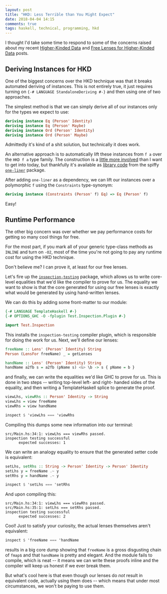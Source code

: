 ```yaml
---
layout: post
title: "HKD: Less Terrible than You Might Expect"
date: 2018-04-04 14:15
comments: true
tags: haskell, technical, programming, hkd
---
```


I thought I'd take some time to respond to some of the concerns raised about my
recent [Higher-Kinded Data][hkd] and [Free Lenses for Higher-Kinded
Data][lenses] posts.

[hkd]: /blog/higher-kinded-data
[lenses]: /blog/free-lenses


## Deriving Instances for HKD

One of the biggest concerns over the HKD technique was that it breaks automated
deriving of instances. This is not entirely true, it just requires turning on
`{-# LANGUAGE StandaloneDeriving #-}` and then using one of two approaches.

The simplest method is that we can simply derive all of our instances only for
the types we expect to use:

```haskell
deriving instance Eq (Person' Identity)
deriving instance Eq (Person' Maybe)
deriving instance Ord (Person' Identity)
deriving instance Ord (Person' Maybe)
```

Admittedly it's kind of a shit solution, but technically it does work.

An alternative approach is to automatically lift these instances from `f a` over
the `HKD f a` type family. The construction is a [little more involved][constr]
than I want to get into today, but thankfully it's available as [library
code][lib] from the spiffy [`one-liner`][oneliners] package.

[constr]: https://stackoverflow.com/a/49620701/4793220
[lib]: https://hackage.haskell.org/package/one-liner-1.0/docs/Generics-OneLiner.html#t:Constraints
[oneliners]: https://hackage.haskell.org/package/one-liner/

After adding `one-liner` as a dependency, we can lift our instances over a
polymorphic `f` using the `Constraints` type-synonym:

```haskell
deriving instance (Constraints (Person' f) Eq) => Eq (Person' f)
```

Easy!


## Runtime Performance

The other big concern was over whether we pay performance costs for getting so
many cool things for free.

For the most part, if you mark all of your generic type-class methods as
`INLINE` and turn on `-O2`, most of the time you're not going to pay any runtime
cost for using the HKD technique.

Don't believe me? I can prove it, at least for our free lenses.

Let's fire up the [`inspection-testing`][testing] package, which allows us to
write core-level equalities that we'd like the compiler to prove for us. The
equality we want to show is that the core generated for using our free lenses is
exactly what would be generated by using hand-written lenses.

[testing]: https://github.com/nomeata/inspection-testing

We can do this by adding some front-matter to our module:

```haskell
{-# LANGUAGE TemplateHaskell #-}
{-# OPTIONS_GHC -O -fplugin Test.Inspection.Plugin #-}

import Test.Inspection
```

This installs the `inspection-testing` compiler plugin, which is responsible for
doing the work for us. Next, we'll define our lenses:

```haskell
freeName :: Lens' (Person' Identity) String
Person (LensFor freeName) _ = getLenses

handName :: Lens' (Person' Identity) String
handName a2fb s = a2fb (pName s) <&> \b -> s { pName = b }
```

and finally, we can write the equalities we'd like GHC to prove for us. This is
done in two steps -- writing top-level left- and right- handed sides of the
equality, and then writing a TemplateHaskell splice to generate the proof.

```haskell
viewLhs, viewRhs :: Person' Identity -> String
viewLhs = view freeName
viewRhs = view handName

inspect $ 'viewLhs === 'viewRhs
```

Compiling this dumps some new information into our terminal:

```
src/Main.hs:34:1: viewLhs === viewRhs passed.
inspection testing successful
      expected successes: 1
```

We can write an analogy equality to ensure that the generated setter code is
equivalent:

```haskell
setLhs, setRhs :: String -> Person' Identity -> Person' Identity
setLhs y = freeName .~ y
setRhs y = handName .~ y

inspect $ 'setLhs === 'setRhs
```

And upon compiling this:

```
src/Main.hs:34:1: viewLhs === viewRhs passed.
src/Main.hs:35:1: setLhs === setRhs passed.
inspection testing successful
      expected successes: 2
```

Cool! Just to satisfy your curiosity, the actual lenses themselves aren't
equivalent:

```haskell
inspect $ 'freeName === 'handName
```

results in a big core dump showing that `freeName` is a gross disgusting chain
of `fmap`s and that `handName` is pretty and elegant. And the module fails to
compile, which is neat -- it means we can write these proofs inline and the
compiler will keep us honest if we ever break them.

But what's cool here is that even though our lenses do *not* result in
equivalent code, actually using them does -- which means that under most
circumstances, we won't be paying to use them.

